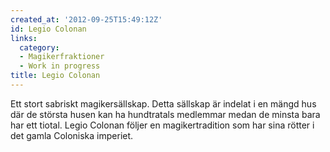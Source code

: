 ```yaml
---
created_at: '2012-09-25T15:49:12Z'
id: Legio Colonan
links:
  category:
  - Magikerfraktioner
  - Work in progress
title: Legio Colonan
---
```


Ett stort sabriskt magikersällskap. Detta sällskap är indelat i en mängd hus där de största husen
kan ha hundtratals medlemmar medan de minsta bara har ett tiotal. Legio Colonan följer en
magikertradition som har sina rötter i det gamla Coloniska imperiet.